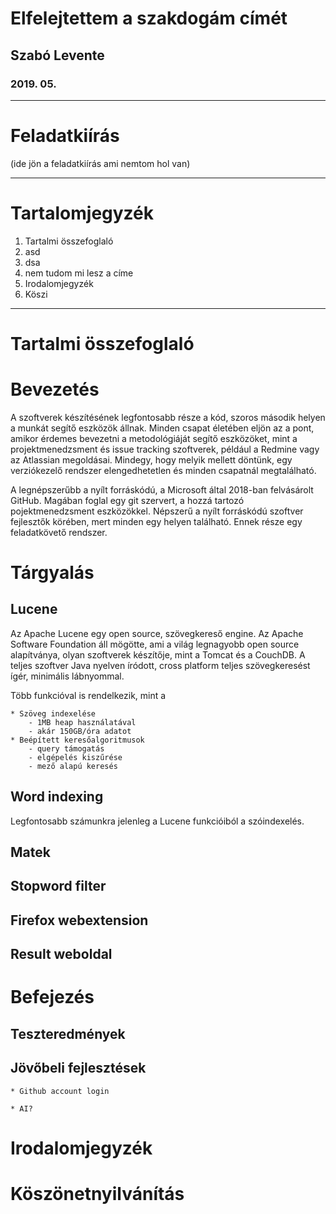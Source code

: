 # Elfelejtettem a szakdogám címét

## Szabó Levente

### 2019. 05. 

---

# Feladatkiírás

(ide jön a feladatkiírás ami nemtom hol van)

---

# Tartalomjegyzék

  1. Tartalmi összefoglaló
  5. asd
  10. dsa
  15. nem tudom mi lesz a címe
  25. Irodalomjegyzék
  26. Köszi

---

# Tartalmi összefoglaló



# Bevezetés

  A szoftverek készítésének legfontosabb része a kód, szoros második helyen a munkát segítő eszközök állnak.
  Minden csapat életében eljön az a pont, amikor érdemes bevezetni a metodológiáját segítő eszközöket,
  mint a projektmenedzsment és issue tracking szoftverek, például a Redmine vagy az
  Atlassian megoldásai. Mindegy, hogy melyik mellett döntünk, egy verziókezelő rendszer elengedhetetlen 
  és minden csapatnál megtalálható.

  A legnépszerűbb a nyílt forráskódú, a Microsoft által 2018-ban felvásárolt GitHub. Magában foglal egy git
  szervert, a hozzá tartozó pojektmenedzsment eszközökkel. Népszerű a nyílt forráskódú szoftver fejlesztők körében,
  mert minden egy helyen található. Ennek része egy feladatkövető rendszer. 

# Tárgyalás

  ## Lucene

  Az Apache Lucene egy open source, szövegkereső engine. Az Apache Software Foundation áll mögötte, ami a világ legnagyobb
  open source alapítványa, olyan szoftverek készítője, mint a Tomcat és a CouchDB. A teljes szoftver Java nyelven íródott, 
  cross platform teljes szövegkeresést ígér, minimális lábnyommal.

  Több funkcióval is rendelkezik, mint a 
  
  	* Szöveg indexelése
  		- 1MB heap használatával
  		- akár 150GB/óra adatot
  	* Beépített keresőalgoritmusok
  		- query támogatás
  		- elgépelés kiszűrése
  		- mező alapú keresés

  ## Word indexing

  Legfontosabb számunkra jelenleg a Lucene funkcióiból a szóindexelés.

  ## Matek

  ## Stopword filter

  ## Firefox webextension

  ## Result weboldal

# Befejezés

  ## Teszteredmények

  ## Jövőbeli fejlesztések

    * Github account login

    * AI?

# Irodalomjegyzék

# Köszönetnyilvánítás


